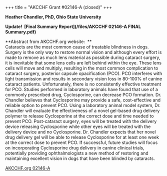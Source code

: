 +++
title = "AKCCHF Grant #02146-A (closed)"
+++

**Heather Chandler, PhD, Ohio State University**

**Update!  [Final Summary
Report](/files/AKCCHF 02146-A FINAL Summary.pdf)**

**Abstract from AKCCHF.org website:  **\
Cataracts are the most common cause of treatable blindness in dogs.
Surgery is the only way to restore normal vision and although every
effort is made to remove as much lens material as possible during
cataract surgery, it is inevitable that some lens cells are left behind
within the eye. These lens cells will move and multiply, resulting in
the most common complication to cataract surgery, posterior capsule
opacification (PCO). PCO interferes with light transmission and results
in secondary vision loss in 80-100% of canine cataract patients.
Unfortunately, there is no consistently effective treatment for PCO.
Studies performed in laboratory animals have found that use of a
commonly prescribed drug, Cyclosporine, can decrease PCO formation. Dr.
Chandler believes that Cyclosporine may provide a safe, cost-effective
and reliable option to prevent PCO. Using a laboratory animal model
system, Dr. Chandler will evaluate the effectiveness of a novel
gel-based drug delivery polymer to release Cyclosporine at the correct
dose and time needed to prevent PCO. Post-cataract surgery, eyes will be
treated with the delivery device releasing Cyclosporine while other eyes
will be treated with the delivery device and no Cyclosporine. Dr.
Chandler expects that her novel drug delivery gel will be able to
release Cyclosporine for at least one week at the correct dose to
prevent PCO. If successful, future studies will focus on incorporating
Cyclosporine drug delivery in canine clinical trials, potentially
providing ophthalmologists a new method of restoring and maintaining
excellent vision in dogs that have been blinded by cataracts. 

[AKCCHF.org
02146-A](http://www.akcchf.org/research/funded-research/2146.html)
